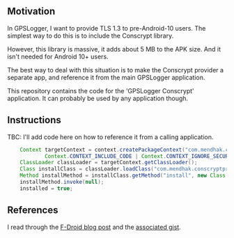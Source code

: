 
## Motivation

In GPSLogger, I want to provide TLS 1.3 to pre-Android-10 users.  The simplest way to do this is to include the Conscrypt library. 

However, this library is massive, it adds about 5 MB to the APK size.  And it isn't needed for Android 10+ users.  

The best way to deal with this situation is to make the Conscrypt provider a separate app, and reference it from the main GPSLogger application. 

This repository contains the code for the 'GPSLogger Conscrypt' application.  It can probably be used by any application though.  


## Instructions

TBC: I'll add code here on how to reference it from a calling application. 

```java
    Context targetContext = context.createPackageContext("com.mendhak.conscryptprovider",
            Context.CONTEXT_INCLUDE_CODE | Context.CONTEXT_IGNORE_SECURITY);
    ClassLoader classLoader = targetContext.getClassLoader();
    Class installClass = classLoader.loadClass("com.mendhak.conscryptprovider.ConscryptProvider");
    Method installMethod = installClass.getMethod("install", new Class[]{});
    installMethod.invoke(null);
    installed = true;
```

## References

I read through the [F-Droid blog post](https://f-droid.org/2020/05/29/android-updates-and-tls-connections.html) and the [associated gist](https://gist.github.com/ByteHamster/f488f9993eeb6679c2b5f0180615d518). 


